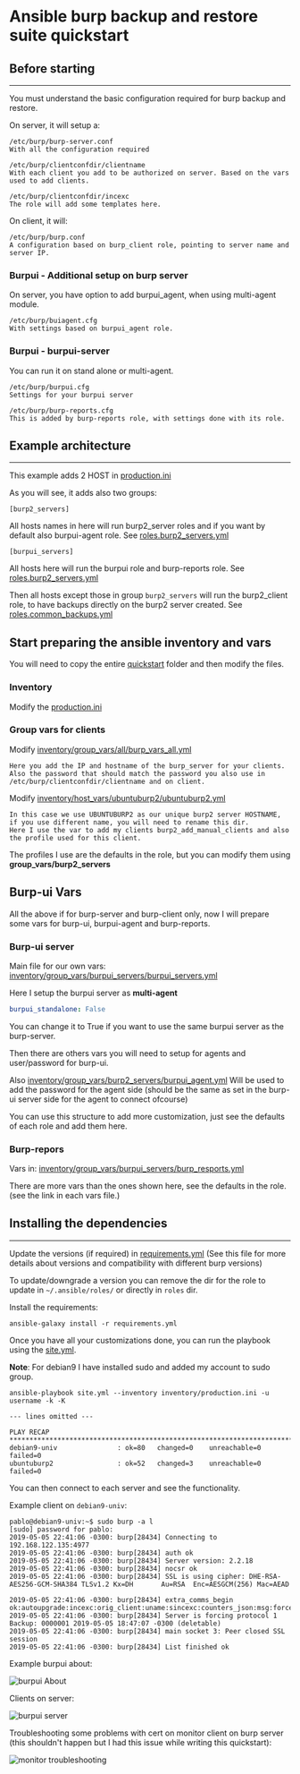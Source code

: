 # Ansible burp backup and restore suite quickstart

## Before starting

---

You must understand the basic configuration required for burp backup and restore.

On server, it will setup a:

    /etc/burp/burp-server.conf
    With all the configuration required

    /etc/burp/clientconfdir/clientname
    With each client you add to be authorized on server. Based on the vars used to add clients.

    /etc/burp/clientconfdir/incexc
    The role will add some templates here.

On client, it will:

    /etc/burp/burp.conf
    A configuration based on burp_client role, pointing to server name and server IP.

### Burpui - Additional setup on burp server

On server, you have option to add burpui_agent, when using multi-agent module.

    /etc/burp/buiagent.cfg
    With settings based on burpui_agent role.

### Burpui - burpui-server

You can run it on stand alone or multi-agent.

    /etc/burp/burpui.cfg
    Settings for your burpui server

    /etc/burp/burp-reports.cfg
    This is added by burp-reports role, with settings done with its role.

## Example architecture

---

This example adds 2 HOST in [production.ini](inventory/production.ini)

As you will see, it adds also two groups:

    [burp2_servers]

All hosts names in here will run burp2_server roles and if you want by default also burpui-agent role. See [roles.burp2_servers.yml](roles.burp2_servers.yml)

    [burpui_servers]

All hosts here will run the burpui role and burp-reports role. See [roles.burp2_servers.yml](roles.burp2_servers.yml)

Then all hosts except those in group `burp2_servers` will run the burp2_client role, to have backups directly on the burp2 server created. See [roles.common_backups.yml](roles.common_backups.yml)

## Start preparing the ansible inventory and vars

You will need to copy the entire [quickstart](../quickstart) folder and then modify the files.

### Inventory

Modify the [production.ini](inventory/production.ini)

### Group vars for clients

Modify [inventory/group_vars/all/burp_vars_all.yml](inventory/group_vars/all/burp_vars_all.yml)

    Here you add the IP and hostname of the burp_server for your clients.
    Also the password that should match the password you also use in /etc/burp/clientconfdir/clientname and on client.

Modify [inventory/host_vars/ubuntuburp2/ubuntuburp2.yml](inventory/host_vars/ubuntuburp2/ubuntuburp2.yml)

    In this case we use UBUNTUBURP2 as our unique burp2 server HOSTNAME, if you use different name, you will need to rename this dir.
    Here I use the var to add my clients burp2_add_manual_clients and also the profile used for this client.

The profiles I use are the defaults in the role, but you can modify them using **group_vars/burp2_servers**

## Burp-ui Vars

All the above if for burp-server and burp-client only, now I will prepare some vars for burp-ui, burpui-agent and burp-reports.

### Burp-ui server

Main file for our own vars: [inventory/group_vars/burpui_servers/burpui_servers.yml](inventory/group_vars/burpui_servers/burpui_servers.yml)

Here I setup the burpui server as **multi-agent**

```yaml
burpui_standalone: False
```

You can change it to True if you want to use the same burpui server as the burp-server.

Then there are others vars you will need to setup for agents and user/password for burp-ui.

Also [inventory/group_vars/burp2_servers/burpui_agent.yml](inventory/group_vars/burp2_servers/burpui_agent.yml) Will be used to add the password for the agent side (should be the same as set in the burp-ui server side for the agent to connect ofcourse)

You can use this structure to add more customization, just see the defaults of each role and add them here.

### Burp-repors

Vars in: [inventory/group_vars/burpui_servers/burp_resports.yml](inventory/group_vars/burpui_servers/burp_reports.yml)

There are more vars than the ones shown here, see the defaults in the role. (see the link in each vars file.)

## Installing the dependencies

---

Update the versions (if required) in [requirements.yml](requirements.yml)  (See this file for more details about versions and compatibility with different burp versions)

To update/downgrade a version you can remove the dir for the role to update in `~/.ansible/roles/` or directly in `roles` dir.

Install the requirements:

```shell
ansible-galaxy install -r requirements.yml
```

Once you have all your customizations done, you can run the playbook using the [site.yml](site.yml).

**Note**: For debian9 I have installed sudo and added my account to sudo group.

```shell
ansible-playbook site.yml --inventory inventory/production.ini -u username -k -K

--- lines omitted ---

PLAY RECAP ***************************************************************************************************************************************************
debian9-univ               : ok=80   changed=0    unreachable=0    failed=0   
ubuntuburp2                : ok=52   changed=3    unreachable=0    failed=0   

```

You can then connect to each server and see the functionality.

Example client on `debian9-univ`:

```shell
pablo@debian9-univ:~$ sudo burp -a l
[sudo] password for pablo: 
2019-05-05 22:41:06 -0300: burp[28434] Connecting to 192.168.122.135:4977
2019-05-05 22:41:06 -0300: burp[28434] auth ok
2019-05-05 22:41:06 -0300: burp[28434] Server version: 2.2.18
2019-05-05 22:41:06 -0300: burp[28434] nocsr ok
2019-05-05 22:41:06 -0300: burp[28434] SSL is using cipher: DHE-RSA-AES256-GCM-SHA384 TLSv1.2 Kx=DH       Au=RSA  Enc=AESGCM(256) Mac=AEAD

2019-05-05 22:41:06 -0300: burp[28434] extra_comms_begin ok:autoupgrade:incexc:orig_client:uname:sincexc:counters_json:msg:forceproto=1:
2019-05-05 22:41:06 -0300: burp[28434] Server is forcing protocol 1
Backup: 0000001 2019-05-05 18:47:07 -0300 (deletable)
2019-05-05 22:41:06 -0300: burp[28434] main socket 3: Peer closed SSL session
2019-05-05 22:41:06 -0300: burp[28434] List finished ok
```

Example burpui about:

![burpui About](img/burpui_about.png)

Clients on server:

![burpui server](img/burpui_server.png)

Troubleshooting some problems with cert on monitor client on burp server (this shouldn't happen but I had this issue while writing this quickstart):

![monitor troubleshooting](img/burp_monitor_troubleshooting.png)
